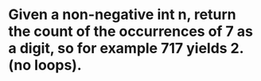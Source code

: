# Given a non-negative int n, return the count of the occurrences of 7 as a digit, so for example 717 yields 2. (no loops). 
